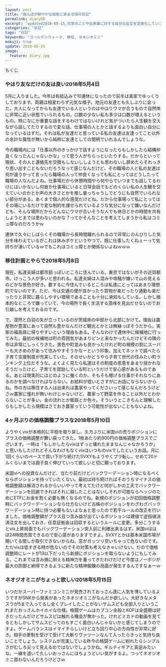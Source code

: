 ```yaml
---
layout: post
title: "田んぼが鮮やかな緑色に染まる頃の日記"
permalink: diary08
excerpt: "updated2018-05-15,日常のことや出来事に対する自分の反応を文章化していこうのコーナーです。特にテーマも設けずにつらつらと書いていくとっても楽しいコーナーです。見る人にとって楽しいコーナーかどうかは定かではありませんよー"
categories: "日記"
tags: "日記"
keywords: "ゴールデンウィーク, 移住, ネオジオミニ"
mokuji: true
update: 2018-05-15
image:
  feature: diary.jpg
---
```


<div id="mokuji"><span>もくじ</span></div>

### やはり友なだけの友は良い2018年5月4日

5月に入りました。今年は有給込みで10連休になったので前半は実家でゆっくりしております。両親は相変わらず元気な様子。地元の友達とも久しぶりに会った。大人になってからも友達でいる人というのはやはりウマが合うもので自然体に非常に近い状態でいられるもの。口数の少ない私も多少は口数が増えるというもの。特になにか重要な話をするわけではないけれど気がついたら人生観を交えながら話してたりするので変な話、仕事場の人とかと話するよりも面白い自分になっているはずだ。それは私が友達だと思っている私の友達は友達ってこと以外の余計な属性が無いから純粋に友達としての間柄でいれるんでしょうな。

今の職場内には「仕事以外のきっかけで話すようになったらもしかしたら結構仲良くなったんじゃないかな」って思う人がちらっといたりする。だからといって現状、その人と連絡先を交換もしないししようとも思わないし辞めたらそれっきり思い出すこともないだろうなって感じなんだけど、その職場の人と私の友達は何が違うかって言ったら職場の人って仲良くなっても私にとってはどうしたって職場の人なんだよね。仕事場だから休憩時間やら何やらでいつまでも話してるわけにはいかないし何故か仕事場にいると日常会話でもどのくらい私の人生観を交えていいのかとか声の大きさとかを推し量っちゃうしでどうにも自然でいられない部分がある。あくまで個人的な感覚だけどね。だから仕事場って私にとってはその場にいるだけで変な制約を課せられているような気分になって嫌いなんだけども、そんな場所だからどんなにウマが合いそうな人でも休日とかの時間を共有しようとまでは思わないのかな？ってかそんなことを考えてしまうから私はコミュ障なのだろうかｗ

連休で久々にしばらくその職場から長時間離れられるので非常にのんびりした気分を味わえているがこれは休みボケというやつで、既に仕事したくねぇーって気持ちが湧いているｗでもこれはコミュ障とか関係ないよねｗｗｗ

### 移住計画とやらで2018年5月8日

現在、私達夫婦は都市部っぽいところに住んでいる。東京ではないがその近郊都市。けっこう人が多いと思われる。私達夫婦は人混みや喧騒が嫌いで山の見えるのどかな景色が好き。要するに今住んでいるところは私達にとってはあまり理想的でないのです。ただ、今は交通の便が良かったり買物が楽だったり通勤も楽だったりと非常に暮らしやすい環境であることも十分に承知もしている。しかし根本的なところで嫌っていて、今の場所で長く生活する意味を見出だせないのでお引越しを考えておるのです。

で、漠然と白羽の矢が立っているのが茨城県の中部から北部にかけて。理由は農産物が豊富にあって自然も豊かなんだけど観光とかとは無縁っぽそうだから。実家の福島県に帰りやすいという理由もある。そんなわけで連休中に候補地に行ってみた。最初の候補地は町の雰囲気があまりピンと来なかったんだけどその隣の市は非常にしっくりきた。景色や町並みも良かったけれど町の規模の割にスーパーも大きめのがあって住みやすそうかなーという印象。加えてネットで調べたら子育て支援制度が充実していた。そのせいかどうやら子育て世代の住みたい町ランキング上位だそうな。よくよく見たら私達はその制度の恩恵をあまり授かれなそうだったけど、子育てを奨励している町というだけで安心感があるものである。あとは現実的にはどのように働くのか、そもそも稼げる仕事がそれなりにあるのかを調べなければならない。お給料が低いとさすがにお話にならないからね。市の方は移住する人は出来れば農家やってくださいって感じなんだろうけどさｗ農家に憧れが無いわけじゃないけど、農家って野菜を作ること以外だとわからないことが多い。金の流れとか販路とか色々。そういうとこきちんと理解したらもしかしたら規模はさておき農家っていう可能性が出ないこともないよね。

### 4ヶ月ぶりの価格調整プラスな2018年5月10日

ようやくvixが本格的に平穏を取り戻し、久方ぶりに米国viの売りポジションにプラスの価格調整が舞い戻ってきた。1枚あたり約900円の価格調整プラスでございます。一時は「もしかしたらvixはずっと壊れたままなんじゃなかろうか」と思いもしたけれどそんなわけもなくvixはいつものvixでしたというお話。月に1回くらいのペースで買い下がり続けたSVXYもようやくプラ転し、せめて20ドルくらいまでは調子良く伸びていって欲しいと切に願っております。

米国viへの投資なんだけど、当たり前だけどバックワーデーション時になるべくならポジションを持っていたくない。最初は持ち続ければそのうちマイナスの価格調整額は解消されるからいいやって考えてたけど何がしかの工夫でバックワーデーションを回避できればそれに越したことはないしそれが可能ならヘッジのためにETFにお金を割く必要も無くなるのでね。新規のポジションが初回価格調整時にバックワーデーションなら仕方ないけど古株のポジションをわざわざバックワーデーション時に持つ必要もないよなぁと思ったので若干ルールの改正を行いました。価格調整額がプラス且つ含み益が出ているポジションは建値で逆指値決済注文を出しておき、任意証拠金は回収するというルールに変更。多分こうするとvix上昇局面でもバックワーデーション突入前に利確出来るはず。米国viはほぼ24時間売買できるので安心感がありますですよ。SVXYとかは基本米国市場が開いてる間しか取引できないからね。窓がガッツリ空いちゃって危ないのです。ただvixは低すぎる時が危ないのでその対策も考えなきゃいけない。だので価格調整時にレートが13以下だったら新規にポジションを取らないようにもしてみる。これまでは含み損に耐える精神力を養ってきたわけだけど今度はノーポジが最大の防御と納得できるように新たな精神鍛錬の局面が発生するんですなぁーｗ

### ネオジオミニがちょっと欲しい2018年5月15日

いつだかスーパーファミコンミニが発売されておっさん達に人気を博しているようですがSNKから発表があったネオジオミニがなんだか欲しい。大好きなメタスラが5まで入ってるし全くプレイしたことがないサムスピも全部入りというこれまたおっさんホイホイな仕様。格闘ゲームはカプコン全般とKOFは全盛期は好きだったんだけどサムスピは触れる機会が無かった。けれどミカドの動画を見てるともしかしてサムスピってのもすごく面白いんじゃないかと感じてしまうのですよ。ゲームバランスはイマイチらしいけど立ち回り中心の方向性が非常に好き。相手の牽制を受けて受けて大斬りヴァツーンなんて入ったらきっと気持ち良いことでしょう。システムが充実している昨今の格闘ゲームに紛れたらシンプルさがむしろ尖って見えるのではないでしょうかね。ギルティギアと真逆みたいな。一線を退いて久しいおっさんにはちょうどいい気がするよ。つってネオジオミニ買わないんだろうけどさｗ